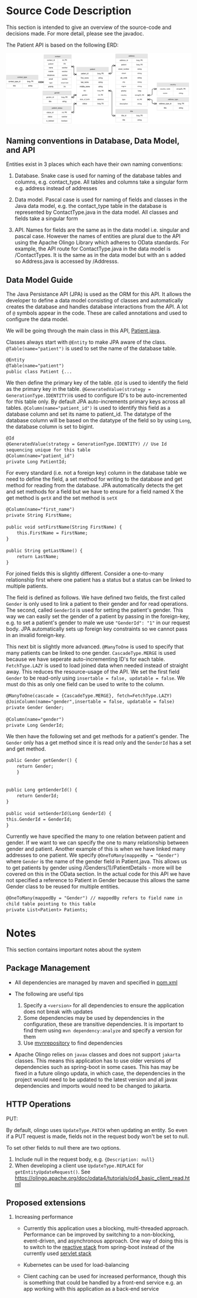 # Source Code Description

This section is intended to give an overview of the source-code and decisions made. For more detail, please see the javadoc.

The Patient API is based on the following ERD:

![ERD of patient API](/media/mvp-erd.png)




## Naming conventions in Database, Data Model, and API

Entities exist in 3 places which each have their own naming conventions:

1. Database. Snake case is used for naming of the database tables and columns, e.g. contact_type. All tables and columns take a singular form e.g. address instead of addresses

2. Data model. Pascal case is used for naming of fields and classes in the Java data model, e.g. the contact_type table in the database is represented by ContactType.java in the data model. All classes and fields take a singular form

3. API. Names for fields are the same as in the data model i.e. singular and pascal case. However the names of entities are plural due to the API using the Apache Olingo Library which adheres to OData standards. For example, the API route for ContactType.java in the data model is /ContactTypes. It is the same as in the data model but with an s added so Address.java is accessed by /Addresss. 


## Data Model Guide

The Java Persistance API (JPA) is used as the ORM for this API. It allows the developer to define a data model consisting of classes and automatically creates the database and handles database interactions from the API. A lot of `@` symbols appear in the code. These are called annotations and used to configure the data model.

We will be going through the main class in this API, [Patient.java](/patient-api/api/src/main/java/com/cmd/hms/patient/model/Patient.java).

Classes always start with `@Entity` to make JPA aware of the class. `@Table(name="patient")` is used to set the name of the database table.

```
@Entity
@Table(name="patient")
public class Patient {...
```

We then define the primary key of the table. `@Id` is used to identify the field as the primary key in the table. `@GeneratedValue(strategy = GenerationType.IDENTITY)`is used to configure ID's to be auto-incremented for this table only. By default JPA auto-increments primary keys across all tables. `@Column(name="patient_id")` is used to identify this field as a database column and set its name to patient_id. The datatype of the database column will be based on the datatype of the field so by using `Long`, the database column is set to bigint. 

```
@Id
@GeneratedValue(strategy = GenerationType.IDENTITY) // Use Id sequencing unique for this table
@Column(name="patient_id")
private Long PatientId;
```

For every standard (i.e. not a foreign key) column in the database table we need to define the field, a set method for writing to the database and get method for reading from the database. JPA automatically detects the get and set methods for a field but we have to ensure for a field named X the get method is `getX` and the set method is `setX`

```
@Column(name="first_name")
private String FirstName;

public void setFirstName(String FirstName) {
    this.FirstName = FirstName;
}

public String getLastName() {
    return LastName;
}
```

For joined fields this is slightly different. Consider a one-to-many relationship first where one patient has a status but a status can be linked to multiple patients.

The field is defined as follows. We have defined two fields, the first called `Gender` is only used to link a patient to their gender and for read operations. The second, called `GenderId` is used for setting the patient's gender. This way we can easily set the gender of a patient by passing in the foreign-key, e.g. to set a patient's gender to male we use `"GenderId": "1"` in our request body. JPA automatically sets up foreign key constraints so we cannot pass in an invalid foreign-key.

This next bit is slightly more advanced. `@ManyToOne` is used to specify that many patients can be linked to one gender. `CascadeType.MERGE` is used because we have seperate auto-incrementing ID's for each table. `FetchType.LAZY` is used to load joined data when needed instead of straight away. This reduces the resource-usage of the API. We set the first field `Gender` to be read-only using `insertable = false, updatable = false`. We must do this as only one field can be used to write to the column. 

```
@ManyToOne(cascade = {CascadeType.MERGE}, fetch=FetchType.LAZY)
@JoinColumn(name="gender",insertable = false, updatable = false)
private Gender Gender;

@Column(name="gender")
private Long GenderId;

```

We then have the following set and get methods for a patient's gender. The `Gender` only has a get method since it is read only and the `GenderId` has a set and get method. 

```
public Gender getGender() {
    return Gender;
    }

    
public Long getGenderId() {
    return GenderId;
}

public void setGenderId(Long GenderId) {
this.GenderId = GenderId;
}
```
Currently we have specified the many to one relation between patient and gender. If we want to we can specify the one to many relationship between gender and patient. Another example of this is when we have linked many addresses to one patient. We specify `@OneToMany(mappedBy = "Gender")` where `Gender` is the name of the gender field in Patient.java. This allows us to get patients by gender using /Genders(1)/PatientDetails - more will be covered on this in the OData section. In the actual code for this API we have not specified a reference to Patient in Gender because this allows the same Gender class to be reused for multiple entities.

```
@OneToMany(mappedBy = "Gender") // mappedBy refers to field name in child table pointing to this table
private List<Patient> Patients;
```

# Notes

This section contains important notes about the system

## Package Management

* All dependencies are managed by maven and specified in [pom.xml](/api/pom.xml)

* The following are useful tips

    1. Specify a `<version>` for all dependencies to ensure the application does not break with updates
    2. Some dependencies may be used by dependencies in the configuration, these are transitive dependencies. It is important to find them using `mvn dependency:analyze` and specify a version for them
    3. Use [mvnrepository](https://mvnrepository.com/) to find dependencies

* Apache Olingo relies on `javax` classes and does not support `jakarta` classes. This means this application has to use older versions of dependencies such as spring-boot in some cases. This has may be fixed in a future olingo updata, in which case, the dependencies in the project would need to be updated to the latest version and all javax dependencies and imports would need to be changed to jakarta.





## HTTP Operations

PUT:

By default, olingo uses `UpdateType.PATCH` when updating an entity. So even if a PUT request is made, fields not in the request body won't be set to null.

To set other fields to null there are two options.
1. Include null in the request body, e.g. `{Description: null}`
2. When developing a client use `UpdateType.REPLACE` for `getEntityUpdateRequest()`. See https://olingo.apache.org/doc/odata4/tutorials/od4_basic_client_read.html 


## Proposed extensions

1. Increasing performance
    *  Currently this application uses a blocking, multi-threaded approach. Performance can be improved by switching to a non-blocking, event-driven, and asynchronous approach. One way of doing this is to switch to the [reactive stack](https://spring.io/reactive) from spring-boot instead of the currently used [servlet stack](https://docs.spring.io/spring-framework/docs/3.2.x/spring-framework-reference/html/mvc.html)

    * Kubernetes can be used for load-balancing

    * Client caching can be used for increased performance, though this is something that could be handled by a front-end service e.g. an app working with this application as a back-end service
